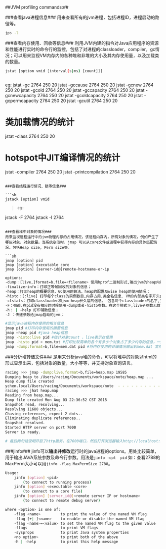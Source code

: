 ##JVM profiling commands:##

###查看java进程信息###
用来查看所有的jvm进程，包括进程ID，进程启动的路径等。

```sh
jps -l
```

###查看内存使用、回收等信息###
利用JVM内建的指令对Java应用程序的资源和性能进行实时的命令行的监控，包括了对进程的classloader，compiler，gc情况；可以用来监视VM内存内的各种堆和非堆的大小及其内存使用量，以及加载类的数量。

```sh
jstat [option vmid [interval(s|ms) [count]]]
```
> ```sh
eg:
jstat -gc 2764 250 20
jstat -gccause 2764 250 20
jstat -gcnew 2764 250 20
jstat -gcold 2764 250 20
jstat -gccapacity 2764 250 20
jstat -gcnewcapacity 2764 250 20
jstat -gcoldcapacity 2764 250 20
jstat -gcpermcapacity 2764 250 20
jstat -gcutil 2764 250 20
# 类加载情况的统计
jstat -class 2764 250 20
# hotspot中JIT编译情况的统计
jstat -compiler 2764 250 20
jstat -printcompilation 2764 250 20
```

###查看线程运行情况、锁等信息###

```sh
jstack [option] vmid
```
> ```sh
> eg:
jstack -F 2764
jstack -l 2764
```

###查看堆中对象的情况###
用来监视进程运行中的jvm物理内存的占用情况，该进程内存内，所有对象的情况，例如产生了哪些对象，对象数量。当系统崩溃时，jmap 可以从core文件或进程中获得内存的具体匹配情况，包括Heap size, Perm size等。

```sh
jmap [option] pid
jmap [option] executable core
jmap [option] [server-id@]remote-hostname-or-ip
```

```sh
options:
-dump：[live,]format=b,file=<filename> 使用hprof二进制形式,输出jvm的heap内容到文件=. live子选项是可选的，假如指定live选项,那么只输出活的对象到文件；
-finalizerinfo：打印正等候回收的对象的信息；
-heap：打印heap的概要信息，GC使用的算法，heap的配置及wise heap的使用情况；
-histo：[:live] 打印每个class的实例数目,内存占用,类全名信息. VM的内部类名字开头会加上前缀”*”. 如果live子参数加上后,只统计活的对象数量；
-clstats：打印classloader和jvm heap长久层的信息。 包含每个classloader的名字,父classloader和加载的class数量。另外,内部String的数量和占用内存数也会打印出来；
-F：强迫.在pid没有相应的时候使用-dump或者-histo参数。在这个模式下,live子参数无效；
-h： | -help 打印辅助信息；
-J ：传递参数给jmap启动的jvm；
```

```sh
#显示java进程内存使用的相关信息 
jmap pid #打印内存使用的摘要信息 
jmap –heap pid #java heap信息 
jmap -histo:live pid #统计对象count ，live表示在使用 
jmap -histo pid > mem.txt #打印比较简单的各个有多少个对象占了多少内存的信息，一般重定向的文件 
jmap -dump:format=b,file=mem.dat pid #将内存使用的详细情况输出到mem.dat 文件 
```

###分析堆转储文件###
是用来分析java堆的命令，可以将堆中的对象以html的形式显示出来，包括对象的数量，大小等等，并支持对象查询语言。

```sh
racing >>> jmap -dump:live,format=b,file=heap.map 19585
Dumping heap to /Users/racing/Documents/workspace/note/heap.map ...
Heap dump file created
ychen.local/Users/racing/Documents/workspace/note  - - - - - - - - - - - - - - - - - 15-08-03 22:36
racing >>> jhat heap.map
Reading from heap.map...
Dump file created Mon Aug 03 22:36:52 CST 2015
Snapshot read, resolving...
Resolving 11680 objects...
Chasing references, expect 2 dots..
Eliminating duplicate references..
Snapshot resolved.
Started HTTP server on port 7000
Server is ready.

# 最后两句话说明开启了http服务，在7000端口，然后打开浏览器输入http://localhost:7000就能看到jhat结果
```

###jinfo###
jinfo可以**输出并修改**运行时的java进程的options。用处比较简单，用于输出JAVA系统参数及命令行参数。用法是`jinfo -opt  pid` 如：查看2788的MaxPerm大小可以用`jinfo -flag MaxPermSize 2788`。

```sh
Usage:
    jinfo [option] <pid>
        (to connect to running process)
    jinfo [option] <executable <core>
        (to connect to a core file)
    jinfo [option] [server_id@]<remote server IP or hostname>
        (to connect to remote debug server)

where <option> is one of:
    -flag <name>         to print the value of the named VM flag
    -flag [+|-]<name>    to enable or disable the named VM flag
    -flag <name>=<value> to set the named VM flag to the given value
    -flags               to print VM flags
    -sysprops            to print Java system properties
    <no option>          to print both of the above
    -h | -help           to print this help message
```